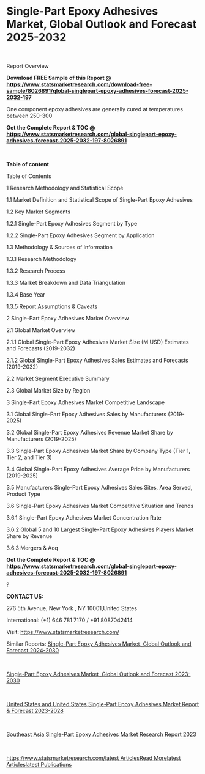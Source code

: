 <h1>Single-Part Epoxy Adhesives Market, Global Outlook and Forecast 2025-2032</h1><br/><p>Report Overview</p>
 
 
 
 <p><strong>Download FREE Sample of this Report @ <a href="https://www.statsmarketresearch.com/download-free-sample/8026891/global-singlepart-epoxy-adhesives-forecast-2025-2032-197">https://www.statsmarketresearch.com/download-free-sample/8026891/global-singlepart-epoxy-adhesives-forecast-2025-2032-197</a></strong></p>
 
 
 
 <p>One component epoxy adhesives are generally cured at temperatures between 250-300</p>
 
 
 
 <div><b>Get the Complete Report & TOC @ <a href="https://www.statsmarketresearch.com/global-singlepart-epoxy-adhesives-forecast-2025-2032-197-8026891">https://www.statsmarketresearch.com/global-singlepart-epoxy-adhesives-forecast-2025-2032-197-8026891</a></b></div>
 
 
 
 <p><br />
 
 <b>Table of content</b></p>
 
 
 
 <p>Table of Contents<br />
 
 1 Research Methodology and Statistical Scope<br />
 
 1.1 Market Definition and Statistical Scope of Single-Part Epoxy Adhesives<br />
 
 1.2 Key Market Segments<br />
 
 1.2.1 Single-Part Epoxy Adhesives Segment by Type<br />
 
 1.2.2 Single-Part Epoxy Adhesives Segment by Application<br />
 
 1.3 Methodology & Sources of Information<br />
 
 1.3.1 Research Methodology<br />
 
 1.3.2 Research Process<br />
 
 1.3.3 Market Breakdown and Data Triangulation<br />
 
 1.3.4 Base Year<br />
 
 1.3.5 Report Assumptions & Caveats<br />
 
 2 Single-Part Epoxy Adhesives Market Overview<br />
 
 2.1 Global Market Overview<br />
 
 2.1.1 Global Single-Part Epoxy Adhesives Market Size (M USD) Estimates and Forecasts (2019-2032)<br />
 
 2.1.2 Global Single-Part Epoxy Adhesives Sales Estimates and Forecasts (2019-2032)<br />
 
 2.2 Market Segment Executive Summary<br />
 
 2.3 Global Market Size by Region<br />
 
 3 Single-Part Epoxy Adhesives Market Competitive Landscape<br />
 
 3.1 Global Single-Part Epoxy Adhesives Sales by Manufacturers (2019-2025)<br />
 
 3.2 Global Single-Part Epoxy Adhesives Revenue Market Share by Manufacturers (2019-2025)<br />
 
 3.3 Single-Part Epoxy Adhesives Market Share by Company Type (Tier 1, Tier 2, and Tier 3)<br />
 
 3.4 Global Single-Part Epoxy Adhesives Average Price by Manufacturers (2019-2025)<br />
 
 3.5 Manufacturers Single-Part Epoxy Adhesives Sales Sites, Area Served, Product Type<br />
 
 3.6 Single-Part Epoxy Adhesives Market Competitive Situation and Trends<br />
 
 3.6.1 Single-Part Epoxy Adhesives Market Concentration Rate<br />
 
 3.6.2 Global 5 and 10 Largest Single-Part Epoxy Adhesives Players Market Share by Revenue<br />
 
 3.6.3 Mergers & Acq</p>
 
 
 
 <div><b>Get the Complete Report & TOC @ <a href="https://www.statsmarketresearch.com/global-singlepart-epoxy-adhesives-forecast-2025-2032-197-8026891">https://www.statsmarketresearch.com/global-singlepart-epoxy-adhesives-forecast-2025-2032-197-8026891</a></b></div>
 
 
 
 <p>? </p>
 
 
 
 <p><b>CONTACT US:</b><br />
 
 276 5th Avenue, New York , NY 10001,United States<br />
 
 International: (+1) 646 781 7170 / +91 8087042414<br />
 
 Visit: <a href="https://www.statsmarketresearch.com/">https://www.statsmarketresearch.com/</a><br />
 
 Similar Reports: <a href="https://www.statsmarketresearch.com/global-singlepart-epoxy-adhesives-forecast-2025-2032-197-8026891">Single-Part Epoxy Adhesives Market, Global Outlook and Forecast 2024-2030</a><br />
 
 <br />
 
 <a href="https://www.statsmarketresearch.com/global-singlepart-epoxy-adhesives-forecast-2025-2032-197-8026891">Single-Part Epoxy Adhesives Market, Global Outlook and Forecast 2023-2030</a><br />
 
 <br />
 
 <a href="https://www.statsmarketresearch.com/global-singlepart-epoxy-adhesives-forecast-2025-2032-197-8026891">United States and United States Single-Part Epoxy Adhesives Market Report & Forecast 2023-2028</a><br />
 
 <br />
 
 <a href="https://www.statsmarketresearch.com/global-singlepart-epoxy-adhesives-forecast-2025-2032-197-8026891">Southeast Asia Single-Part Epoxy Adhesives Market Research Report 2023</a><br />
 
 <br />
 
 <a href="https://gyeongbokgung.com">https://www.statsmarketresearch.com/</a><a href="https://hallyeomaritime.com">latest Articles</a><a href="https://jingwansa.com">Read More</a><a href="https://nguoiviet.jp/">latest Articles</a><a href="https://www.intelmarketresearch.com/">latest Publications</a></p>
